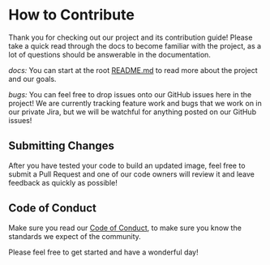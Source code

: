 # How to Contribute

Thank you for checking out our project and its contribution guide! Please take a quick read through the docs to become familiar with the project, as a lot of questions should be answerable in the documentation.

_docs:_ You can start at the root [README.md](https://github.com/liatrio/image-builder-azure-terraform/blob/main/README.md) to read more about the project and our goals.

_bugs:_ You can feel free to drop issues onto our GitHub issues here in the project! We are currently tracking feature work and bugs that we work on in our private Jira, but we will be watchful for anything posted on our GitHub issues!

## Submitting Changes

After you have tested your code to build an updated image, feel free to submit a Pull Request and one of our code owners will review it and leave feedback as quickly as possible!

## Code of Conduct

Make sure you read our [Code of Conduct](https://github.com/liatrio/image-builder-azure-terraform/blob/main/CODE_OF_CONDUCT.md), to make sure you know the standards we expect of the community.

Please feel free to get started and have a wonderful day!
